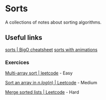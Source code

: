 # Sorts

A collections of notes about sorting algorithms.


## Useful links

[sorts | BigO cheatsheet](https://www.bigocheatsheet.com/)
[sorts with animations](https://www.toptal.com/developers/sorting-algorithms)

### Exercices

[Multi-array sort | leetcode](https://leetcode.com/problems/sort-the-people/) - Easy

[Sort an array in $n.log(n)$ | Leetcode](https://leetcode.com/problems/sort-an-array/description/) - Medium

[Merge sorted lists | Leetcode](https://leetcode.com/problems/merge-k-sorted-lists/description/) - Hard
